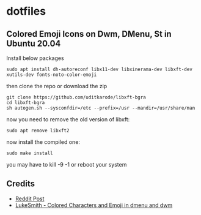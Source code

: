 # dotfiles

## Colored Emoji Icons on Dwm, DMenu, St in Ubuntu 20.04
Install below packages
```
sudo apt install dh-autoreconf libx11-dev libxinerama-dev libxft-dev xutils-dev fonts-noto-color-emoji
```
then clone the repo or download the zip
```
git clone https://github.com/uditkarode/libxft-bgra
cd libxft-bgra
sh autogen.sh --sysconfdir=/etc --prefix=/usr --mandir=/usr/share/man
```
now you need to remove the old version of libxft:
```
sudo apt remove libxft2
```
now install the compiled one:
```
sudo make install
```
you may have to kill -9 -1 or reboot your system

## Credits
- [Reddit Post](https://www.reddit.com/r/suckless/comments/l3a2yg/ubuntudebian_icons_in_dwm_status_bar_and_dmenu/)
- [LukeSmith - Colored Characters and Emoji in dmenu and dwm](https://www.youtube.com/watch?v=0QkByBugq_4)
